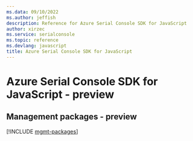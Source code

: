 ```yaml
---
ms.data: 09/10/2022
ms.author: jeffish
description: Reference for Azure Serial Console SDK for JavaScript
author: xirzec
ms.service: serialconsole
ms.topic: reference
ms.devlang: javascript
title: Azure Serial Console SDK for JavaScript
---
```

# Azure Serial Console SDK for JavaScript - preview

## Management packages - preview
[!INCLUDE [mgmt-packages](serial-console-mgmt-index.md)]
